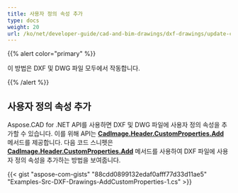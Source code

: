 ```yaml
---
title: 사용자 정의 속성 추가
type: docs
weight: 20
url: /ko/net/developer-guide/cad-and-bim-drawings/dxf-drawings/update-custom-properties/
---
```


{{% alert color="primary" %}}

이 방법은 DXF 및 DWG 파일 모두에서 작동합니다.

{{% /alert %}}

## 사용자 정의 속성 추가

Aspose.CAD for .NET API를 사용하면 DXF 및 DWG 파일에 사용자 정의 속성을 추가할 수 있습니다. 이를 위해 API는 [**CadImage.Header.CustomProperties.Add**](https://reference.aspose.com/cad/net/aspose.cad.fileformats.cad.cadobjects/cadheader/properties/customproperties) 메서드를 제공합니다.
다음 코드 스니펫은 [**CadImage.Header.CustomProperties.Add**](https://reference.aspose.com/cad/net/aspose.cad.fileformats.cad.cadobjects/cadheader/properties/customproperties) 메서드를 사용하여 DXF 파일에 사용자 정의 속성을 추가하는 방법을 보여줍니다.

{{< gist "aspose-com-gists" "88cdd0899132edaf0afff77d33d11ae5" "Examples-Src-DXF-Drawings-AddCustomProperties-1.cs" >}}
